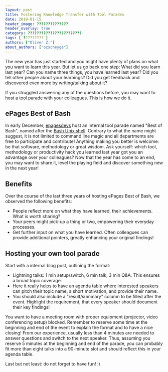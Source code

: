 ```yaml
---
layout: post
title: Fostering Knowledge Transfer with Tool Parades
date: 2019-01-15
header_image: ??????????????
header_overlay: true
category: ????????????????????????
tags: [ ????????? ]
authors: ["Oliver Z."]
about_authors: ["ozscheyge"]
---
```


The new year has just started and you might have plenty of plans on what you want to learn this year.
But let us go back one step: What did you learn last year?
Can you name three things, you have learned last year?
Did you tell other people about your learnings?
Did you get feedback and discovered even more by writing/talking about it?

If you struggled answering any of the questions before, you may want to host a tool parade with your colleagues.
This is how we do it.

## ePages Best of Bash

In early December, [epagesdevs](https://twitter.com/epagesdevs) host an internal tool parade named "Best of Bash", named after the [Bash Unix shell](https://en.wikipedia.org/wiki/Bash_(Unix_shell)).
Contrary to what the name might suggest, it is not limited to command line magic and all departments are free to participate and contribute!
Anything making you better is welcome: be that software, methodology or great wisdom.
Ask yourself: which tool, methodology or productivity hack you learned last year got you an advantage over your colleagues?
Now that the year has come to an end, you may want to share it, level the playing field and discover something new in the next year!

## Benefits

Over the course of the last three years of hosting ePages Best of Bash, we observed the following benefits:

* People reflect more on what they have learned, their achievements. What is worth sharing?
* Your peers might pick-up a thing or two, empowering their everyday processes.
* Get further input on what you have learned. Often colleagues can provide additional pointers, greatly enhancing your original findings!

## Hosting your own tool parade

Start with a internal blog post, outlining the format:

* Lightning talks: 1 min setup/switch, 6 min talk, 3 min Q&A. This ensures a broad topic coverage.
* Here it really helps to have an agenda table where interested speakers can pitch their topic name, a short motivation, and provide their name.
* You should also include a "result/summary" column to be filled after the event. Highlight the requirement, that every speaker should document their key findings!

You want to have a meeting room with proper equipment (projector, video conferencing setup) blocked.
Remember to reserve some time at the beginning and end of the event to explain the format and to have a nice closing!
From our experience, usually less than 4 minutes are needed to answer questions and switch to the next speaker.
Thus, assuming you reserve 5 minutes at the beginning and end of the parade, you can probably fit more than eight talks into a 90-minute slot and should reflect this in your agenda table.

Last but not least: do not forget to have fun! :)
